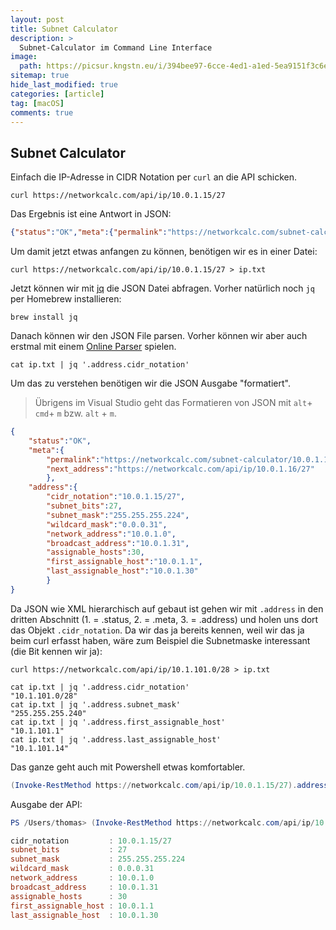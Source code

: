 ```yaml
---
layout: post
title: Subnet Calculator
description: >
  Subnet-Calculator im Command Line Interface
image: 
  path: https://picsur.kngstn.eu/i/394bee97-6cce-4ed1-a1ed-5ea9151f3c6e.jpg
sitemap: true
hide_last_modified: true
categories: [article]
tag: [macOS]
comments: true
---
```

## Subnet Calculator

Einfach die IP-Adresse in CIDR Notation per `curl` an die API schicken.

~~~console
curl https://networkcalc.com/api/ip/10.0.1.15/27
~~~

Das Ergebnis ist eine Antwort in JSON:

~~~json
{"status":"OK","meta":{"permalink":"https://networkcalc.com/subnet-calculator/10.0.1.15/27","next_address":"https://networkcalc.com/api/ip/10.0.1.16/27"},"address":{"cidr_notation":"10.0.1.15/27","subnet_bits":27,"subnet_mask":"255.255.255.224","wildcard_mask":"0.0.0.31","network_address":"10.0.1.0","broadcast_address":"10.0.1.31","assignable_hosts":30,"first_assignable_host":"10.0.1.1","last_assignable_host":"10.0.1.30"}}
~~~

Um damit jetzt etwas anfangen zu können, benötigen wir es in einer Datei:

~~~console
curl https://networkcalc.com/api/ip/10.0.1.15/27 > ip.txt
~~~

Jetzt können wir mit [jq][1] die JSON Datei abfragen. Vorher natürlich noch `jq` per Homebrew installieren:

~~~console
brew install jq
~~~

Danach können wir den JSON File parsen. Vorher können wir aber auch erstmal mit einem [Online Parser][2] spielen.

~~~console
cat ip.txt | jq '.address.cidr_notation'
~~~

Um das zu verstehen benötigen wir die JSON Ausgabe "formatiert".

> Übrigens im Visual Studio geht das Formatieren von JSON mit `alt`+ `cmd`+ `m` bzw. `alt` + `m`.

~~~json
{
    "status":"OK",
    "meta":{
        "permalink":"https://networkcalc.com/subnet-calculator/10.0.1.15/27",
        "next_address":"https://networkcalc.com/api/ip/10.0.1.16/27"
        },
    "address":{
        "cidr_notation":"10.0.1.15/27",
        "subnet_bits":27,
        "subnet_mask":"255.255.255.224",
        "wildcard_mask":"0.0.0.31",
        "network_address":"10.0.1.0",
        "broadcast_address":"10.0.1.31",
        "assignable_hosts":30,
        "first_assignable_host":"10.0.1.1",
        "last_assignable_host":"10.0.1.30"
        }
}
~~~

Da JSON wie XML hierarchisch auf gebaut ist gehen wir mit `.address` in den dritten Abschnitt (1. = .status, 2. = .meta, 3. = .address) und holen uns dort das Objekt `.cidr_notation`. Da wir das ja bereits kennen, weil wir das ja beim curl erfasst haben, wäre zum Beispiel die Subnetmaske interessant (die Bit kennen wir ja):

~~~console
curl https://networkcalc.com/api/ip/10.1.101.0/28 > ip.txt 

cat ip.txt | jq '.address.cidr_notation'  
"10.1.101.0/28"
cat ip.txt | jq '.address.subnet_mask'                     
"255.255.255.240"
cat ip.txt | jq '.address.first_assignable_host'
"10.1.101.1"
cat ip.txt | jq '.address.last_assignable_host'
"10.1.101.14"
~~~

Das ganze geht auch mit Powershell etwas komfortabler.

~~~powershell
(Invoke-RestMethod https://networkcalc.com/api/ip/10.0.1.15/27).address
~~~

Ausgabe der API:

~~~powershell
PS /Users/thomas> (Invoke-RestMethod https://networkcalc.com/api/ip/10.0.1.15/27).address

cidr_notation         : 10.0.1.15/27
subnet_bits           : 27
subnet_mask           : 255.255.255.224
wildcard_mask         : 0.0.0.31
network_address       : 10.0.1.0
broadcast_address     : 10.0.1.31
assignable_hosts      : 30
first_assignable_host : 10.0.1.1
last_assignable_host  : 10.0.1.30
~~~

[1]: https://stedolan.github.io/jq/
[2]: https://jqplay.org/#
